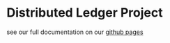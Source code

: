 # Distributed Ledger Project

see our full documentation on our [github pages](https://parrisma.github.io/distledge/)